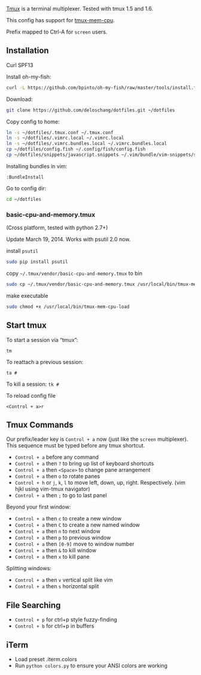 [Tmux](http://tmux.sourceforge.net/) is a terminal multiplexer. Tested with tmux 1.5 and 1.6.

This config has support for [tmux-mem-cpu](http://github.com/thewtex/tmux-mem-cpu-load).

Prefix mapped to Ctrl-A for `screen` users.

Installation
------------
  Curl SPF13

  Install oh-my-fish:
```bash
curl -L https://github.com/bpinto/oh-my-fish/raw/master/tools/install.fish | fish
```

  Download:

```bash
git clone https://github.com/deloschang/dotfiles.git ~/dotfiles
```

  Copy config to home:

```bash
ln -s ~/dotfiles/.tmux.conf ~/.tmux.conf
ln -s ~/dotfiles/.vimrc.local ~/.vimrc.local
ln -s ~/dotfiles/.vimrc.bundles.local ~/.vimrc.bundles.local
cp ~/dotfiles/config.fish ~/.config/fish/config.fish
cp ~/dotfiles/snippets/javascript.snippets ~/.vim/bundle/vim-snippets/snippets/javascript/
```

  Installing bundles in vim:
```
:BundleInstall
```

  Go to config dir:

```bash
cd ~/dotfiles
```

### basic-cpu-and-memory.tmux

(Cross platform, tested with python 2.7+)

Update March 19, 2014. Works with psutil 2.0 now.

  install ``psutil``

```bash
sudo pip install psutil
```

  copy ``~/.tmux/vendor/basic-cpu-and-memory.tmux`` to bin

```bash
sudo cp ~/.tmux/vendor/basic-cpu-and-memory.tmux /usr/local/bin/tmux-mem-cpu-load
```

  make executable

```bash
sudo chmod +x /usr/local/bin/tmux-mem-cpu-load
```

Start tmux
----------

  To start a session via “tmux”:

  `tm`

  To reattach a previous session:

  `ta #`

  To kill a session:
  `tk #`

  To reload config file

  `<Control + a>r`

Tmux Commands
--------

  Our prefix/leader key is `Control + a` now (just like the `screen` multiplexer). This sequence must be typed before any tmux shortcut.

  * `Control + a` before any command
  * `Control + a` then `?` to bring up list of keyboard shortcuts
  * `Control + a` then `<Space>` to change pane arrangement
  * `Control + a` then `o` to rotate panes
  * `Control + h` or `j`, `k`, `l` to move left, down, up, right. Respectively. (vim hjkl using vim-tmux navigator)
  * `Control + a` then `;` to go to last panel

  Beyond your first window:

  * `Control + a` then `c` to create a new window
  * `Control + a` then `C` to create a new named window
  * `Control + a` then `n` to next window
  * `Control + a` then `p` to previous window
  * `Control + a` then `[0-9]` move to window number
  * `Control + a` then `&` to kill window
  * `Control + a` then `x` to kill pane

  Splitting windows:

  * `Control + a` then `v` vertical split like vim
  * `Control + a` then `s` horizontal split

File Searching
--------
  * `Control + p` for ctrl+p style fuzzy-finding
  * `Control + b` for ctrl+p in buffers

iTerm
--------
  * Load preset .iterm.colors
  * Run `python colors.py` to ensure your ANSI colors are working
